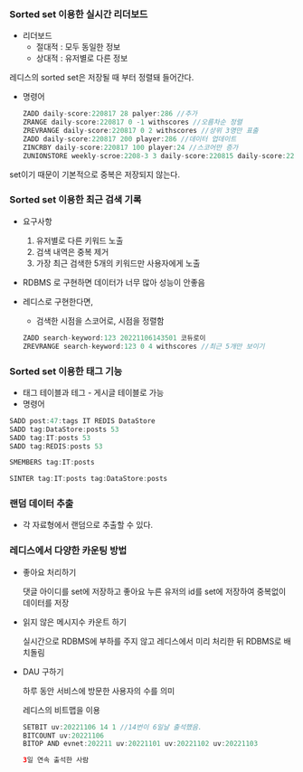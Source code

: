 ### Sorted set 이용한 실시간 리더보드

- 리더보드
    - 절대적 : 모두 동일한 정보
    - 상대적 : 유저별로 다른 정보

레디스의 sorted set은 저장될 때 부터 정렬돼 들어간다.

- 명령어
    
    ```java
    ZADD daily-score:220817 28 palyer:286 //추가
    ZRANGE daily-score:220817 0 -1 withscores //오름차순 정렬
    ZREVRANGE daily-score:220817 0 2 withscores //상위 3명만 표출
    ZADD daily-score:220817 200 player:286 //데이터 업데이트
    ZINCRBY daily-score:220817 100 player:24 //스코어만 증가
    ZUNIONSTORE weekly-scroe:2208-3 3 daily-score:220815 daily-score:220816 daily-score:220817 //합산
    ```
    

set이기 때문이 기본적으로 중복은 저장되지 않는다.

### Sorted set 이용한 최근 검색 기록

- 요구사항
    1. 유저별로 다른 키워드 노출
    2. 검색 내역은 중복 제거
    3. 가장 최근 검색한 5개의 키워드만 사용자에게 노출
- RDBMS 로 구현하면 데이터가 너무 많아 성능이 안좋음
- 레디스로 구현한다면,
    - 검색한 시점을 스코어로, 시점을 정렬함
    
    ```java
    ZADD search-keyword:123 20221106143501 코듀로이
    ZREVRANGE search-keyword:123 0 4 withscores //최근 5개만 보이기
    ```
    

### Sorted set 이용한 태그 기능

- 태그 테이블과 테그 - 게시글 테이블로 가능
- 명령어

```java
SADD post:47:tags IT REDIS DataStore
SADD tag:DataStore:posts 53
SADD tag:IT:posts 53
SADD tag:REDIS:posts 53

SMEMBERS tag:IT:posts

SINTER tag:IT:posts tag:DataStore:posts
```

### 랜덤 데이터 추출

- 각 자료형에서 랜덤으로 추출할 수 있다.

### 레디스에서 다양한 카운팅 방법

- 좋아요 처리하기
    
    댓글 아이디를 set에 저장하고 좋아요 누른 유저의 id를 set에 저장하여 중복없이 데이터를 저장
    
- 읽지 않은 메시지수 카운트 하기
    
    실시간으로 RDBMS에 부하를 주지 않고 레디스에서 미리 처리한 뒤 RDBMS로 배치돌림
    
- DAU 구하기
    
    하루 동안 서비스에 방문한 사용자의 수를 의미
    
    레디스의 비트맵을 이용
    
    ```java
    SETBIT uv:20221106 14 1 //14번이 6일날 출석했음.
    BITCOUNT uv:20221106
    BITOP AND evnet:202211 uv:20221101 uv:20221102 uv:20221103
    
    3일 연속 출석한 사람
    ```